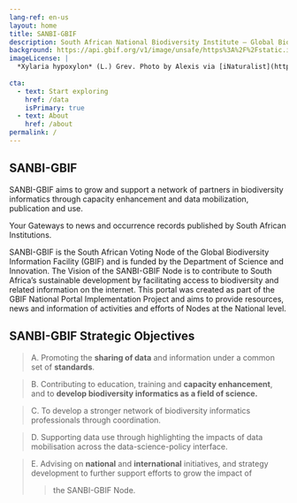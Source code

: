 ```yaml
---
lang-ref: en-us
layout: home
title: SANBI-GBIF
description: South African National Biodiversity Institute – Global Biodiversity Information Facility 
background: https://api.gbif.org/v1/image/unsafe/https%3A%2F%2Fstatic.inaturalist.org%2Fphotos%2F58912610%2Foriginal.jpeg%3F1577953995
imageLicense: |
  *Xylaria hypoxylon* (L.) Grev. Photo by Alexis via [iNaturalist](https://www.gbif.org/occurrence/2542961803)
 
cta:
  - text: Start exploring
    href: /data
    isPrimary: true
  - text: About
    href: /about
permalink: /
---
```

## **SANBI-GBIF** 

SANBI-GBIF aims to grow and support a network of partners in biodiversity informatics through capacity enhancement and 
data mobilization, publication and use.

Your Gateways to news and occurrence records published by South African Institutions.

SANBI-GBIF is the South African Voting  Node of the Global Biodiversity Information Facility (GBIF) and is funded by the
Department of Science and Innovation. 
The Vision of the SANBI-GBIF Node is to contribute to South Africa’s sustainable development by facilitating access 
to biodiversity and related information on the internet.
This portal was created as part of the GBIF National Portal Implementation Project and aims to provide resources, 
news and information of activities and efforts of Nodes at the National level.

## **SANBI-GBIF Strategic Objectives**

 > A. Promoting the **sharing of data** and information under a common set of **standards**.

 > B. Contributing to education, training and **capacity enhancement**, and to **develop biodiversity informatics as a field of science.**

 > C. To develop a stronger network of biodiversity informatics professionals through coordination. 

 > D. Supporting data use through highlighting the impacts of data mobilisation across the data-science-policy interface.

 > E. Advising on **national** and **international** initiatives, and strategy development to further support efforts to grow the impact of 
  >> the SANBI-GBIF Node.










